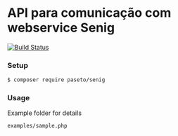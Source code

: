 # API para comunicação com webservice Senig

[![Build Status](https://travis-ci.org/paseto/senig.svg?branch=master)](https://travis-ci.org/paseto/senig)

### Setup

```sh
$ composer require paseto/senig
```

### Usage

Example folder for details
```sh
examples/sample.php
```
